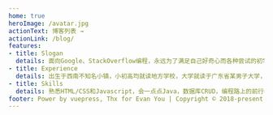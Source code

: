 ```yaml
---
home: true
heroImage: /avatar.jpg
actionText: 博客列表 →
actionLink: /blog/
features:
- title: Slogan
  details: 面向Google、StackOverflow编程，永远为了满足自己好奇心而各种尝试的初学者~
- title: Experience
  details: 出生于西南不知名小镇，小初高均就读地方学校，大学就读于广东省某男子大学，大学二年级入坑猿界
- title: Skills
  details: 熟悉HTML/CSS和Javascript，会一点点Java，数据库CRUD，编程路上的前行者一枚
footer: Power by vuepress, Thx for Evan You | Copyright © 2018-present zifengb
---
```

